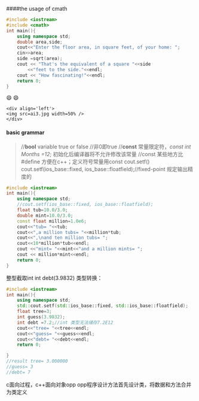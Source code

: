 ####the usage of cmath
```c++
#include <iostream>
#include <cmath>
int main(){
    using namespace std;
    double area,side;
    cout<<"Enter the floor area, in square feet, of your home: ";
    cin>>area;
    side =sqrt(area);
    cout << "That's the equivalent of a square "<<side 
        <<"feet to the side."<<endl;
    cout << "How fascinating!"<<endl;
    return 0;
}
```
:smile:   :smile:
```
<div align='left'>
<img src=ai3.jpg width=50% />
</div>
```
#### basic grammar
>//**bool** variable true or false
>//非0即true
>//**const** 常量限定符，*const int Months =12*; 初始化后编译器将不允许修改该常量
>//const 某些地方比 #define 方便在c++；定义符号常量用const
>cout.setf()
>cout.setf(ios_base::fixed, ios_base::floatfield);//fixed-point 规定输出精度的
```c++
#include <iostream>
int main(){
    using namespace std;
    //cout.setf(ios_base::fixed, ios_base::floatfield);
    float tub=10.0/3.0;
    double mint=10.0/3.0;
    const float million=1.0e6;
    cout<<"tub= "<<tub;
    cout<<",a million tubs= "<<million*tub;
    cout<<",\nand ten million tubs= ";
    cout<<10*million*tub<<endl;
    cout <<"mint= "<<mint<<"and a million mints= ";
    cout << million*mint<<endl;
    return 0;
}
```
整型截取int 
int debt(3.9832)
类型转换：
```c++
#include <iostream>
int main(){
    using namespace std;
    std::cout.setf(std::ios_base::fixed, std::ios_base::floatfield);
    float tree=3;
    int guess(3.9832);
    int debt =7.2;//int 类型无法储存7.2E12
    cout<<"tree= "<<tree<<endl;
    cout<<"guess= "<<guess<<endl;
    cout<<"debt= "<<debt<<endl;
    return 0;

}
//result tree= 3.000000
//guess= 3
//debt= 7
```
c面向过程，c++面向对象opp
opp程序设计方法首先设计类，将数据和方法合并为类定义



